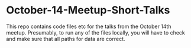 # October-14-Meetup-Short-Talks

This repo contains code files etc for the talks from the October 14th meetup.  Presumably, to run any of the files locally, you will have to check and make sure that all paths for data are correct. 
